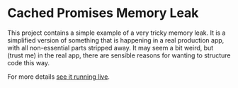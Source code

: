 # Cached Promises Memory Leak</h1>

This project contains a simple example of a very tricky memory leak. It is
a simplified version of something that is happening in a real production
app, with all non-essential parts stripped away. It may seem a bit weird,
but (trust me) in the real app, there are sensible reasons for wanting to
structure code this way.

For more details [see it running live](https://astegmaier.github.io/cached-promise-memory-leak/src/index.html).
